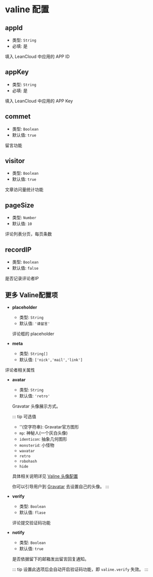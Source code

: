 # valine 配置

## appId

- 类型: `String`
- 必填: 是

填入 LeanCloud 中应用的 APP ID

## appKey

- 类型: `String`
- 必填: 是

填入 LeanCloud 中应用的 APP Key

## commet

- 类型: `Boolean`
- 默认值: `true`

留言功能

## visitor

- 类型: `Boolean`
- 默认值: `true`

文章访问量统计功能

## pageSize

- 类型: `Number`
- 默认值: `10`

评论列表分页，每页条数

## recordIP

- 类型: `Boolean`
- 默认值: `false`

是否记录评论者IP

## 更多 Valine配置项

- **placeholder**

  - 类型: `String`
  - 默认值: `'请留言'`

  评论框的 placeholder

- **meta**

  - 类型: `String[]`
  - 默认值: `['nick','mail','link']`

评论者相关属性

- **avatar**

  - 类型: `String`
  - 默认值: `'retro'`

  Gravatar 头像展示方式。

  ::: tip 可选值

  - ''(空字符串): Gravatar官方图形
  - `mp`: 神秘人(一个灰白头像)
  - `identicon`: 抽象几何图形
  - `monsterid`: 小怪物
  - `wavatar`
  - `retro`
  - `robohash`
  - `hide`

  具体相关说明详见 [Valine 头像配置](https://valine.js.org/avatar.html)

  你可以引导用户到 [Gravatar](http://cn.gravatar.com/) 去设置自己的头像。
  :::

- **verify**

  - 类型: `Boolean`
  - 默认值: `flase`

  评论提交验证码功能

- **notify**

  - 类型: `Boolean`
  - 默认值: `true`

  是否依据留下的邮箱发出留言回复通知。

  ::: tip
  设置此选项后会自动开启验证码功能，即 `valine.verify` 失效。
  :::
